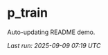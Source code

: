 # p_train

Auto-updating README demo.

<!--START_SECTION:status-->
_Last run: 2025-09-09 07:19 UTC_
<!--END_SECTION:status-->










































































































































































































































































































































































































































































